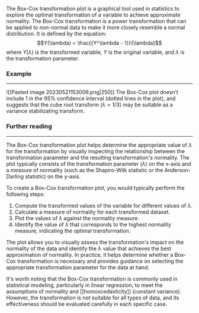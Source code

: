The Box-Cox transformation plot is a graphical tool used in statistics to explore the optimal transformation of a variable to achieve approximate normality. The Box-Cox transformation is a power transformation that can be applied to non-normal data to make it more closely resemble a normal distribution. It is defined by the equation:
$$Y(\lambda) = \frac{{Y^\lambda - 1}}{\lambda}$$
where $Y(\lambda)$ is the transformed variable, $Y$ is the original variable, and $\lambda$ is the transformation parameter.

### Example
---
![[Pasted image 20230521153009.png|250]]
The Box-Cox plot doesn’t include $1$ in the $95\%$ confidence interval (dotted lines in the plot), and suggests that the cube root transform ($λ = 1/3$) may be suitable as a variance stabilizating transform.

### Further reading
---
The Box-Cox transformation plot helps determine the appropriate value of $\lambda$ for the transformation by visually inspecting the relationship between the transformation parameter and the resulting transformation's normality. The plot typically consists of the transformation parameter ($\lambda$) on the x-axis and a measure of normality (such as the Shapiro-Wilk statistic or the Anderson-Darling statistic) on the y-axis.

To create a Box-Cox transformation plot, you would typically perform the following steps:

1. Compute the transformed values of the variable for different values of $\lambda$.
2. Calculate a measure of normality for each transformed dataset.
3. Plot the values of $\lambda$ against the normality measure.
4. Identify the value of $\lambda$ that corresponds to the highest normality measure, indicating the optimal transformation.

The plot allows you to visually assess the transformation's impact on the normality of the data and identify the $\lambda$ value that achieves the best approximation of normality. In practice, it helps determine whether a Box-Cox transformation is necessary and provides guidance on selecting the appropriate transformation parameter for the data at hand.

It's worth noting that the Box-Cox transformation is commonly used in statistical modeling, particularly in linear regression, to meet the assumptions of normality and [[homoscedasticity]] (constant variance). However, the transformation is not suitable for all types of data, and its effectiveness should be evaluated carefully in each specific case.